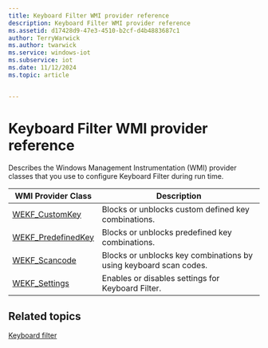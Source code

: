 ```yaml
---
title: Keyboard Filter WMI provider reference
description: Keyboard Filter WMI provider reference
ms.assetid: d17428d9-47e3-4510-b2cf-d4b4883687c1
author: TerryWarwick
ms.author: twarwick
ms.service: windows-iot
ms.subservice: iot
ms.date: 11/12/2024
ms.topic: article


---
```

# Keyboard Filter WMI provider reference

<!-- [!INCLUDE [Supported Editions - Enterprise Plus](../../../includes/incl-supported-OS-Enterprise-Plus.md)] -->

Describes the Windows Management Instrumentation (WMI) provider classes that you use to configure Keyboard Filter during run time.

| WMI Provider Class | Description |
| ------------------ | ----------- |
| [WEKF_CustomKey](wekf-customkey.md) | Blocks or unblocks custom defined key combinations. |
| [WEKF_PredefinedKey](wekf-predefinedkey.md) | Blocks or unblocks predefined key combinations. |
| [WEKF_Scancode](wekf-scancode.md) | Blocks or unblocks key combinations by using keyboard scan codes. |
| [WEKF_Settings](wekf-settings.md) | Enables or disables settings for Keyboard Filter. |

## Related topics

[Keyboard filter](index.md)
